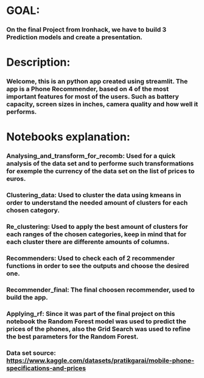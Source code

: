 # GOAL:

### On the final Project from Ironhack, we have to build 3 Prediction models and create a presentation.

# Description:

### Welcome, this is an python app created using streamlit. The app is a Phone Recommender, based on 4 of the most important features for most of the users. Such as battery capacity, screen sizes in inches, camera quality and how well it performs. 

# Notebooks explanation:

### Analysing_and_transform_for_recomb: Used for a quick analysis of the data set and to performe such transformations for exemple the currency of the data set on the list of prices to euros.

### Clustering_data: Used to cluster the data using kmeans in order to understand the needed amount of clusters for each chosen category.

### Re_clustering: Used to apply the best amount of clusters for each ranges of the chosen categories, keep in mind that for each cluster there are differente amounts of columns.

### Recommenders: Used to check each of 2 recommender functions in order to see the outputs and choose the desired one.

### Recommender_final: The final choosen recommender, used to build the app.

### Applying_rf: Since it was part of the final project on this notebook the Random Forest model was used to predict the prices of the phones, also the Grid Search was used to refine the best parameters for the Random Forest.

### Data set source: https://www.kaggle.com/datasets/pratikgarai/mobile-phone-specifications-and-prices
